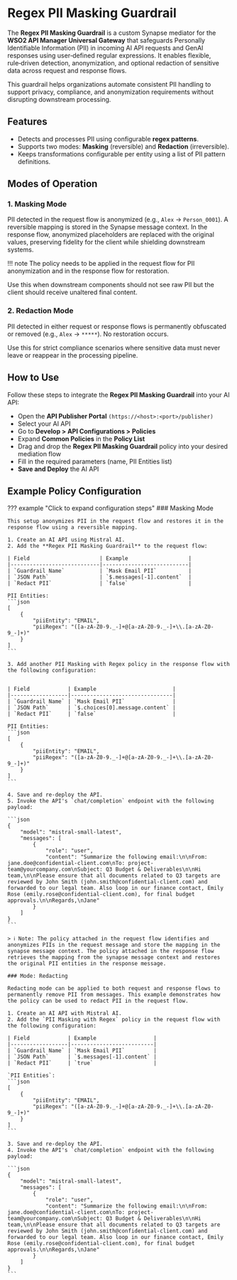 # Regex PII Masking Guardrail

The **Regex PII Masking Guardrail** is a custom Synapse mediator for the **WSO2 API Manager Universal Gateway** that safeguards Personally Identifiable Information (PII) in incoming AI API requests and GenAI responses using user‑defined regular expressions. It enables flexible, rule‑driven detection, anonymization, and optional redaction of sensitive data across request and response flows.

This guardrail helps organizations automate consistent PII handling to support privacy, compliance, and anonymization requirements without disrupting downstream processing.

## Features

- Detects and processes PII using configurable **regex patterns**.
- Supports two modes: **Masking** (reversible) and **Redaction** (irreversible).
- Keeps transformations configurable per entity using a list of PII pattern definitions.

## Modes of Operation

### 1. **Masking Mode**
PII detected in the request flow is anonymized (e.g., `Alex` → `Person_0001`). A reversible mapping is stored in the Synapse message context. In the response flow, anonymized placeholders are replaced with the original values, preserving fidelity for the client while shielding downstream systems.

!!! note
    The policy needs to be applied in the request flow for PII anonymization and in the response flow for restoration.

Use this when downstream components should not see raw PII but the client should receive unaltered final content.

### 2. **Redaction Mode**
PII detected in either request or response flows is permanently obfuscated or removed (e.g., `Alex` → `*****`). No restoration occurs. 

Use this for strict compliance scenarios where sensitive data must never leave or reappear in the processing pipeline.

## How to Use

Follow these steps to integrate the **Regex PII Masking Guardrail** into your AI API:

- Open the **API Publisher Portal** `(https://<host>:<port>/publisher)`
- Select your AI API
- Go to **Develop > API Configurations > Policies**
- Expand **Common Policies** in the **Policy List**
- Drag and drop the **Regex PII Masking Guardrail** policy into your desired mediation flow
- Fill in the required parameters (name, PII Entities list)
- **Save and Deploy** the AI API

## Example Policy Configuration

??? example "Click to expand configuration steps"
    ### Masking Mode

    This setup anonymizes PII in the request flow and restores it in the response flow using a reversible mapping.

    1. Create an AI API using Mistral AI.
    2. Add the **Regex PII Masking Guardrail** to the request flow:

    | Field                      | Example                   |
    |----------------------------|---------------------------|
    | `Guardrail Name`           | `Mask Email PII`          |
    | `JSON Path`                | `$.messages[-1].content`  |
    | `Redact PII`               | `false`                   |

    PII Entities:
    ```json
    [
        {
            "piiEntity": "EMAIL",
            "piiRegex": "([a-zA-Z0-9._-]+@[a-zA-Z0-9._-]+\\.[a-zA-Z0-9_-]+)"
        }
    ]
    ```

    3. Add another PII Masking with Regex policy in the response flow with the following configuration:


    | Field            | Example                        |
    |------------------|--------------------------------|
    | `Guardrail Name` | `Mask Email PII`               |
    | `JSON Path`      | `$.choices[0].message.content` |
    | `Redact PII`     | `false`                        |

    PII Entities:
    ```json
    [
        {
            "piiEntity": "EMAIL",
            "piiRegex": "([a-zA-Z0-9._-]+@[a-zA-Z0-9._-]+\\.[a-zA-Z0-9_-]+)"
        }
    ]
    ```

    4. Save and re-deploy the API.
    5. Invoke the API's `chat/completion` endpoint with the following payload:

    ```json
    {
        "model": "mistral-small-latest",
        "messages": [
            {
                "role": "user",
                "content": "Summarize the following email:\n\nFrom: jane.doe@confidential-client.com\nTo: project-team@yourcompany.com\nSubject: Q3 Budget & Deliverables\n\nHi team,\n\nPlease ensure that all documents related to Q3 targets are reviewed by John Smith (john.smith@confidential-client.com) and forwarded to our legal team. Also loop in our finance contact, Emily Rose (emily.rose@confidential-client.com), for final budget approvals.\n\nRegards,\nJane"
            }
        ]
    }
    ```

    > ℹ️ Note: The policy attached in the request flow identifies and anonymizes PIIs in the request message and store the mapping in the synapse message context. The policy attached in the response flow retrieves the mapping from the synapse message context and restores the original PII entities in the response message.

    ### Mode: Redacting

    Redacting mode can be applied to both request and response flows to permanently remove PII from messages. This example demonstrates how the policy can be used to redact PII in the request flow.

    1. Create an AI API with Mistral AI.
    2. Add the `PII Masking with Regex` policy in the request flow with the following configuration:

    | Field            | Example                  |
    |------------------|--------------------------|
    | `Guardrail Name` | `Mask Email PII`         |
    | `JSON Path`      | `$.messages[-1].content` |
    | `Redact PII`     | `true`                   |

    `PII Entities`:
    ```json
    [
        {
            "piiEntity": "EMAIL",
            "piiRegex": "([a-zA-Z0-9._-]+@[a-zA-Z0-9._-]+\\.[a-zA-Z0-9_-]+)"
        }
    ]
    ```

    3. Save and re-deploy the API.
    4. Invoke the API's `chat/completion` endpoint with the following payload:

    ```json
    {
        "model": "mistral-small-latest",
        "messages": [
            {
                "role": "user",
                "content": "Summarize the following email:\n\nFrom: jane.doe@confidential-client.com\nTo: project-team@yourcompany.com\nSubject: Q3 Budget & Deliverables\n\nHi team,\n\nPlease ensure that all documents related to Q3 targets are reviewed by John Smith (john.smith@confidential-client.com) and forwarded to our legal team. Also loop in our finance contact, Emily Rose (emily.rose@confidential-client.com), for final budget approvals.\n\nRegards,\nJane"
            }
        ]
    }
    ```
